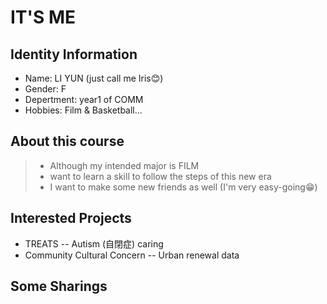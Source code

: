 # IT'S ME

## Identity Information
* Name: LI YUN (just call me Iris😊)
* Gender: F
* Depertment: year1 of COMM
* Hobbies: Film & Basketball...
## About this course
> * Although my intended major is FILM
> * want to learn a skill to follow the steps of this new era
> * I want to make some new friends as well (I'm very easy-going😁)
## Interested Projects
* TREATS -- Autism (自閉症) caring
* Community Cultural Concern -- Urban renewal data
## Some Sharings
